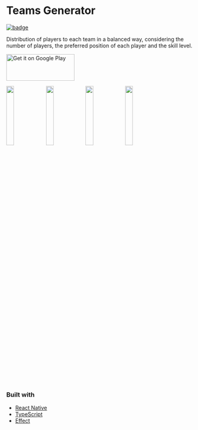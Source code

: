 # Teams Generator

[![badge](https://PlayBadges.pavi2410.me/badge/downloads?id=dev.matheuspuel.sorteiotimes&pretty)](https://play.google.com/store/apps/details?id=dev.matheuspuel.sorteiotimes)

Distribution of players to each team in a balanced way, considering the number of players, the preferred position of each player and the skill level.



<a href='https://play.google.com/store/apps/details?id=dev.matheuspuel.sorteiotimes'><img alt='Get it on Google Play' src='https://play.google.com/intl/en_us/badges/images/generic/en_badge_web_generic.png' height="70" width="180"/></a>


<img src="https://github.com/matheuspuel/sorteio-times/assets/41768371/25ed5a66-515f-4b4a-8f90-68b7b7b7039e" width=20%>
<img src="https://github.com/matheuspuel/sorteio-times/assets/41768371/ee7ea162-93da-467e-a6b4-a9ee9c6f144d" width=20%>
<img src="https://github.com/matheuspuel/sorteio-times/assets/41768371/3cf8f25b-9652-40df-8dbe-04d2639eda98" width=20%>
<img src="https://github.com/matheuspuel/sorteio-times/assets/41768371/5bf9fc35-1c75-4017-9442-c146eae78e9e" width=20%>



### Built with
- [React Native](https://reactnative.dev/)
- [TypeScript](https://www.typescriptlang.org/)
- [Effect](https://www.effect.website/)

